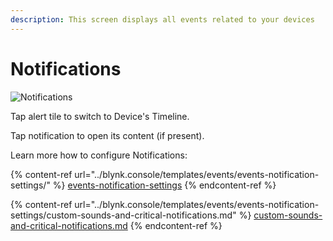 ```yaml
---
description: This screen displays all events related to your devices
---
```


# Notifications

![Notifications](https://user-images.githubusercontent.com/72790181/120472480-9b2bd900-c3ae-11eb-8966-9069ccf6f149.png)

Tap alert tile to switch to Device's Timeline.

Tap notification to open its content (if present).

Learn more how to configure Notifications:

{% content-ref url="../blynk.console/templates/events/events-notification-settings/" %}
[events-notification-settings](../blynk.console/templates/events/events-notification-settings/)
{% endcontent-ref %}

{% content-ref url="../blynk.console/templates/events/events-notification-settings/custom-sounds-and-critical-notifications.md" %}
[custom-sounds-and-critical-notifications.md](../blynk.console/templates/events/events-notification-settings/custom-sounds-and-critical-notifications.md)
{% endcontent-ref %}
